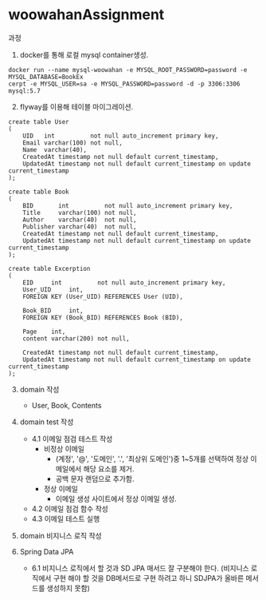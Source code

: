 # woowahanAssignment

과정
1. docker를 통해 로컬 mysql container생성.
```
docker run --name mysql-woowahan -e MYSQL_ROOT_PASSWORD=password -e MYSQL_DATABASE=BookEx
cerpt -e MYSQL_USER=sa -e MYSQL_PASSWORD=password -d -p 3306:3306 mysql:5.7
```

2. flyway를 이용해 테이블 마이그레이션.
```
create table User
(
    UID   int          not null auto_increment primary key,
    Email varchar(100) not null,
    Name  varchar(40),
    CreatedAt timestamp not null default current_timestamp,
    UpdatedAt timestamp not null default current_timestamp on update current_timestamp
);

create table Book
(
    BID       int          not null auto_increment primary key,
    Title     varchar(100) not null,
    Author    varchar(40)  not null,
    Publisher varchar(40)  not null,
    CreatedAt timestamp not null default current_timestamp,
    UpdatedAt timestamp not null default current_timestamp on update current_timestamp
);

create table Excerption
(
    EID     int          not null auto_increment primary key,
    User_UID     int,
    FOREIGN KEY (User_UID) REFERENCES User (UID),

    Book_BID     int,
    FOREIGN KEY (Book_BID) REFERENCES Book (BID),

    Page    int,
    content varchar(200) not null,

    CreatedAt timestamp not null default current_timestamp,
    UpdatedAt timestamp not null default current_timestamp on update current_timestamp
);
```

3. domain 작성 <br>
    - User, Book, Contents

4. domain test 작성
    - 4.1 이메일 점검 테스트 작성<br>
      - 비정상 이메일 <br>
        - (계정', '@', '도메인', '.', '최상위 도메인')중 1~5개를 선택하여 정상 이메일에서 해당 요소를 제거.<br>
        - 공백 문자 랜덤으로 추가함.<br>
      - 정상 이메일 <br>
        - 이메일 생성 사이트에서 정상 이메일 생성.<br>
   - 4.2 이메일 점검 함수 작성<br>
   - 4.3 이메일 테스트 실행<br>


5. domain 비지니스 로직 작성<br>

6. Spring Data JPA
   <br>
   - 6.1 비지니스 로직에서 할 것과 SD JPA 매서드 잘 구분해야 한다.
     (비지니스 로직에서 구현 해야 할 것을 DB메서드로 구현 하려고 하니 SDJPA가 올바른 메서드를 생성하지 못함)
